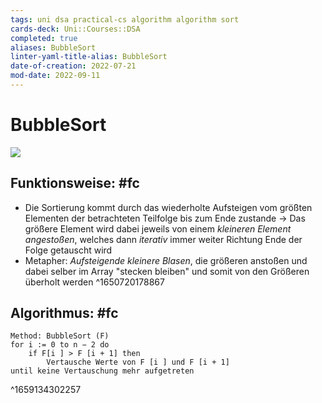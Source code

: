 ```yaml
---
tags: uni dsa practical-cs algorithm algorithm sort
cards-deck: Uni::Courses::DSA
completed: true
aliases: BubbleSort
linter-yaml-title-alias: BubbleSort
date-of-creation: 2022-07-21
mod-date: 2022-09-11
---
```


# BubbleSort
![](https://corte.si/posts/code/visualisingsorting/bubble.png)

## Funktionsweise: #fc
- Die Sortierung kommt durch das wiederholte Aufsteigen vom größten Elementen der betrachteten Teilfolge bis zum Ende zustande
	→ Das größere Element wird dabei jeweils von einem *kleineren Element angestoßen*, welches dann *iterativ* immer weiter Richtung Ende der Folge getauscht wird
- Metapher: *Aufsteigende kleinere Blasen*, die größeren anstoßen und dabei selber im Array "stecken bleiben" und somit von den Größeren überholt werden
^1650720178867

## Algorithmus: #fc
```
Method: BubbleSort (F)
for i := 0 to n − 2 do
	if F[i ] > F [i + 1] then
		Vertausche Werte von F [i ] und F [i + 1]
until keine Vertauschung mehr aufgetreten
```
^1659134302257

